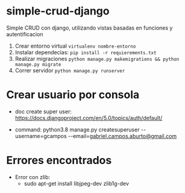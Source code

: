 # simple-crud-django
Simple CRUD con django, utilizando vistas basadas en funciones y autentificacion 


1. Crear entorno virtual `virtualenv nombre-entorno`
2. Instalar dependecias: `pip install -r requierements.txt`
3. Realizar migraciones `python manage.py makemigrations && python manage.py migrate`
4. Correr servidor `python manage.py runserver`


# Crear usuario por consola

- doc create super user: https://docs.djangoproject.com/en/5.0/topics/auth/default/
 
- command: python3.8 manage.py createsuperuser --username=gcampos --email=gabriel.campos.aburto@gmail.com

# Errores encontrados

- Error con zlib:
    - sudo apt-get install libjpeg-dev zlib1g-dev